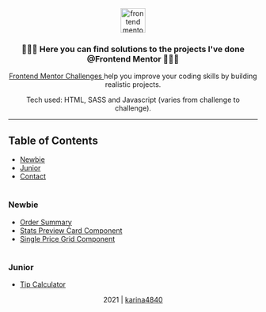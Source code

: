 <div align="center"> 
    <image align="center" height="50px" src="https://www.frontendmentor.io/static/images/logo-desktop.svg" alt="frontend mentor logo" >
</div>
   
<div>
    <h3 align= "center">👩🏻‍💻 Here you can find solutions to the projects I've done @Frontend Mentor 👩🏻‍💻</h3>
        <div align="center">
            <p>    
            <a href="https://www.frontendmentor.io/challenges">Frontend Mentor Challenges </a> help you improve your coding skills by building realistic projects.
            </p>
            <p> Tech used: HTML, SASS and Javascript (varies from challenge to challenge). </p>
        </div>
</div>
<hr>
    
## Table of Contents
- [Newbie](#newbie) 
- [Junior](#junior)  
- [Contact](#contact)
    
    
# <h3>Newbie

<ul>
    <li><a href="https://github.com/karina4840/order-summary"> Order Summary </a></li>
    <li><a href="https://github.com/karina4840/stats-preview-card-component"> Stats Preview Card Component </a></li>
    <li><a href="https://github.com/karina4840/single-price-grid-component"> Single Price Grid Component </a> </li>
</ul>

# <h3>Junior
<ul>
    <li><a href="https://github.com/karina4840/tip-calculator"> Tip Calculator </a></li>
</ul>

  
    
<div align="center">
    2021 | <a href="https://github.com/karina4840"> karina4840 </a> <br><br>
   
    
</div>

